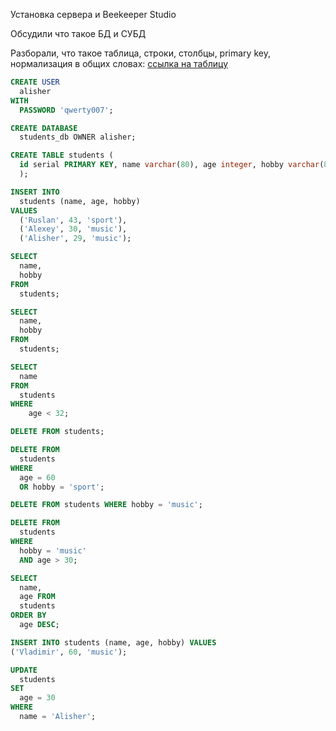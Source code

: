 Установка сервера и Beekeeper Studio

Обсудили что такое БД и СУБД

Разборали, что такое таблица, строки, столбцы, primary key, нормализация в общих словах: 
[ссылка на таблицу](https://docs.google.com/spreadsheets/d/1mn1_AQoMEw9CAwJrS5kxwCJSXG5YbZRdVx-21i8r-24/edit?hl=de#gid=0)


```sql
CREATE USER
  alisher
WITH
  PASSWORD 'qwerty007';
```


```sql
CREATE DATABASE
  students_db OWNER alisher;
```

```sql
CREATE TABLE students (
  id serial PRIMARY KEY, name varchar(80), age integer, hobby varchar(80)
  );
```

```sql
INSERT INTO
  students (name, age, hobby)
VALUES
  ('Ruslan', 43, 'sport'),
  ('Alexey', 30, 'music'),
  ('Alisher', 29, 'music');
```

```sql
SELECT
  name,
  hobby
FROM
  students;
```

```sql
SELECT
  name,
  hobby
FROM
  students;
```

```sql
SELECT
  name
FROM
  students
WHERE
	age < 32;
```


```sql
DELETE FROM students;
```
```sql
DELETE FROM
  students
WHERE
  age = 60
  OR hobby = 'sport';
```
```sql
DELETE FROM students WHERE hobby = 'music';
```
```sql
DELETE FROM
  students
WHERE
  hobby = 'music'
  AND age > 30;
```
```sql
SELECT
  name,
  age FROM
  students
ORDER BY
  age DESC;
```
```sql
INSERT INTO students (name, age, hobby) VALUES 
('Vladimir', 60, 'music');

```
```sql
UPDATE
  students
SET
  age = 30
WHERE
  name = 'Alisher';
```
